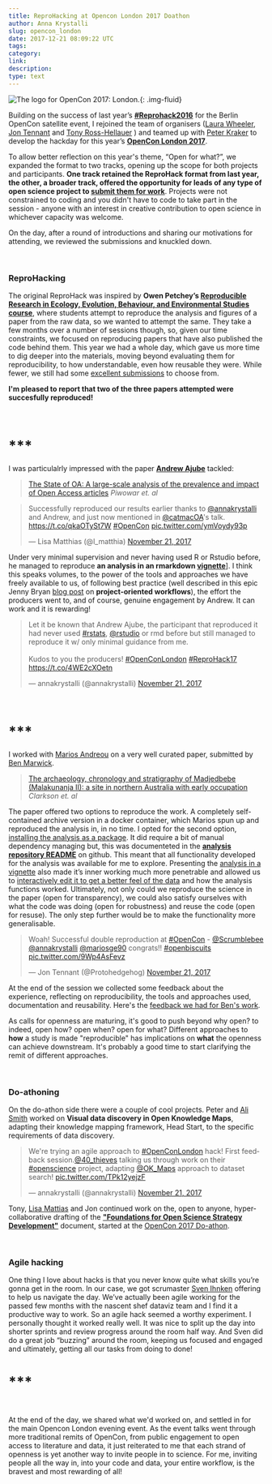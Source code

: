```yaml
---
title: ReproHacking at Opencon London 2017 Doathon
author: Anna Krystalli
slug: opencon_london
date: 2017-12-21 08:09:22 UTC
tags:
category:
link:
description:
type: text
---
```



![The logo for OpenCon 2017: London.](https://d3n8a8pro7vhmx.cloudfront.net/righttoresearch/pages/1462/features/original/OpenCon_2017_London_-_NB_Banner.png?1505763567){: .img-fluid}


Building on the success of last year’s [**#Reprohack2016**](https://annakrystalli.shinyapps.io/OpenConBerlin_reprohack/) for the Berlin OpenCon satellite event, I rejoined the team of organisers ([Laura Wheeler](https://twitter.com/laurawheelers), [Jon Tennant](https://twitter.com/Protohedgehog) and [Tony Ross-Hellauer](https://twitter.com/tonyR_H) ) and teamed up with [Peter Kraker](https://twitter.com/PeterKraker?ref_src=twsrc%5Egoogle%7Ctwcamp%5Eserp%7Ctwgr%5Eauthor) to develop the hackday for this year’s [**OpenCon London 2017**](https://www.eventbrite.co.uk/e/opencon-london-2017-open-for-what-tickets-38036414941#).  

To allow better reflection on this year's theme, “Open for what?”, we expanded the format to two tracks, opening up the scope for both projects and participants. **One track retained the ReproHack format from last year, the other, a broader track, offered the opportunity for leads of any type of open science project to [submit them for work](https://annakrystalli.shinyapps.io/OpenConLondon_Doathon/)**. Projects were not constrained to coding and you didn't have to code to take part in the session - anyone with an interest in creative contribution to open science in whichever capacity was welcome. 

On the day, after a round of introductions and sharing our motivations for attending, we reviewed the submissions and knuckled down.

<br>

### ReproHacking

The original ReproHack was inspired by **Owen Petchey’s [Reproducible Research in Ecology, Evolution, Behaviour, and Environmental Studies course](https://github.com/opetchey/RREEBES)**, where students attempt to reproduce the analysis and figures of a paper from the raw data, so we wanted to attempt the same. They take a few months over a number of sessions though, so, given our time constraints, we focused on reproducing papers that have also published the code behind them. This year we had a whole day, which gave us more time to dig deeper into the materials, moving beyond evaluating them for reproducibility, to how understandable, even how reusable they were. While fewer, we still had some [excellent submissions](https://annakrystalli.shinyapps.io/OpenConLondon_Doathon/) to choose from.

**I'm pleased to report that two of the three papers attempted were succesfully reproduced!**  

<br>

# ***

I was particulalrly impressed with the paper [**Andrew Ajube**](https://www.linkedin.com/in/andrewajube/) tackled: 

> [The State of OA: A large-scale analysis of the prevalence and impact of Open Access articles](https://peerj.com/preprints/3119/)
*Piwowar et. al*

<blockquote class="twitter-tweet" data-lang="en"><p lang="en" dir="ltr">Successfully reproduced our results earlier thanks to <a href="https://twitter.com/annakrystalli?ref_src=twsrc%5Etfw">@annakrystalli</a> and Andrew, and just now mentioned in <a href="https://twitter.com/catmacOA?ref_src=twsrc%5Etfw">@catmacOA</a>&#39;s talk. <a href="https://t.co/qkaOTySt7W">https://t.co/qkaOTySt7W</a> <a href="https://twitter.com/hashtag/OpenCon?src=hash&amp;ref_src=twsrc%5Etfw">#OpenCon</a> <a href="https://t.co/ymVoydy93p">pic.twitter.com/ymVoydy93p</a></p>&mdash; Lisa Matthias (@l_matthia) <a href="https://twitter.com/l_matthia/status/933070982025240576?ref_src=twsrc%5Etfw">November 21, 2017</a></blockquote>
<script async src="https://platform.twitter.com/widgets.js" charset="utf-8"></script>



Under very minimal supervision and never having used R or Rstudio before, he managed to reproduce **an analysis in an rmarkdown [vignette](http://r-pkgs.had.co.nz/vignettes.html)**]. I think this speaks volumes, to the power of the tools and approaches we have freely available to us, of following best practice (well described in this epic Jenny Bryan [blog post](https://www.tidyverse.org/articles/2017/12/workflow-vs-script/) on **project-oriented workflows**), the effort the producers went to, and of course, genuine engagement by Andrew. It can work and it is rewarding!

<blockquote class="twitter-tweet" data-lang="en"><p lang="en" dir="ltr">Let it be known that Andrew Ajube, the participant that reproduced it had never used <a href="https://twitter.com/hashtag/rstats?src=hash&amp;ref_src=twsrc%5Etfw">#rstats</a>, <a href="https://twitter.com/rstudio?ref_src=twsrc%5Etfw">@rstudio</a> or rmd before but still managed to reproduce it w/ only minimal guidance from me. <br><br>Kudos to you the producers! <a href="https://twitter.com/hashtag/OpenConLondon?src=hash&amp;ref_src=twsrc%5Etfw">#OpenConLondon</a> <a href="https://twitter.com/hashtag/ReproHack17?src=hash&amp;ref_src=twsrc%5Etfw">#ReproHack17</a> <a href="https://t.co/4WE2cXOetn">https://t.co/4WE2cXOetn</a></p>&mdash; annakrystalli (@annakrystalli) <a href="https://twitter.com/annakrystalli/status/933075390154887169?ref_src=twsrc%5Etfw">November 21, 2017</a></blockquote>
<script async src="https://platform.twitter.com/widgets.js" charset="utf-8"></script>


<br>

# ***

I worked with [Marios Andreou](https://twitter.com/mariosge90?lang=en) on a very well curated paper, submitted by [Ben Marwick](https://twitter.com/benmarwick?lang=en). 

> [The archaeology, chronology and stratigraphy of Madjedbebe (Malakunanja II): a site in northern Australia with early occupation](http://www.sciencedirect.com/science/article/pii/S0047248415000846?via%3Dihub)
*Clarkson et. al*

The paper offered two options to reproduce the work. A completely self-contained archive version in a docker container, which Marios spun up and reproduced the analysis in, in no time. I opted for the second option, [installing the analysis as a package](https://rmflight.github.io/posts/2014/07/analyses_as_packages.html). It did require a bit of manual dependency managing but, this was documenteted in the [**analysis repository README**](https://github.com/benmarwick/1989-excavation-report-Madjedbebe) on github. This meant that all functionality developed for the analysis was available for me to explore. Presenting the [analysis in a vignette](https://github.com/benmarwick/1989-excavation-report-Madjedbebe/blob/master/vignettes/analysis-of-dates-lithics-shell-from-1989-excavations.Rmd) also made it’s inner working much more penetrable and allowed us to [interactively edit it to get a better feel of the data](https://opencon-london.github.io/OpenCon_London-Doathon/marwick_archaelogy_repro/analysis-of-dates-lithics-shell-from-1989-excavations.nb.html) and how the analysis functions worked. Ultimately, not only could we reproduce the science in the paper (open for transparency), we could also satisfy ourselves with what the code was doing (open for robustness) and reuse the code (open for resuse). The only step further would be to make the functionality more generalisable.

<blockquote class="twitter-tweet" data-lang="en"><p lang="en" dir="ltr">Woah! Successful double reproduction at <a href="https://twitter.com/hashtag/OpenCon?src=hash&amp;ref_src=twsrc%5Etfw">#OpenCon</a> - <a href="https://twitter.com/Scrumblebee?ref_src=twsrc%5Etfw">@Scrumblebee</a> <a href="https://twitter.com/annakrystalli?ref_src=twsrc%5Etfw">@annakrystalli</a> <a href="https://twitter.com/mariosge90?ref_src=twsrc%5Etfw">@mariosge90</a> congrats!! <a href="https://twitter.com/hashtag/openbiscuits?src=hash&amp;ref_src=twsrc%5Etfw">#openbiscuits</a> <a href="https://t.co/9Wp4AsFevz">pic.twitter.com/9Wp4AsFevz</a></p>&mdash; Jon Tennant (@Protohedgehog) <a href="https://twitter.com/Protohedgehog/status/932969845242695685?ref_src=twsrc%5Etfw">November 21, 2017</a></blockquote>
<script async src="https://platform.twitter.com/widgets.js" charset="utf-8"></script>


At the end of the session we collected some feedback about the experience, reflecting on reproducibility, the tools and approaches used, documentation and reusability. Here's the [feedback we had for Ben's work](https://github.com/annakrystalli/write-ups/blob/master/assets/OpenCon_ReproHack%20feedback_form.pdf).


As calls for openness are maturing, it's good to push beyond why open? to indeed, open how? open when? open for what? Different approaches to **how** a study is made "reproducible" has implications on **what** the openness can achieve downstream. It's probably a good time to start clarifying the remit of different approaches. 

<br>

### Do-athoning

On the do-athon side there were a couple of cool projects. Peter and [Ali Smith](https://twitter.com/40_thieves?ref_src=twsrc%5Etfw&ref_url=http%3A%2F%2F127.0.0.1%3A46498%2Frmd_output%2F1%2F) worked on **Visual data discovery in Open Knowledge Maps**,  adapting their knowledge mapping framework, Head Start, to the specific requirements of data discovery.


<blockquote class="twitter-tweet" data-lang="en"><p lang="en" dir="ltr">We&#39;re trying an agile approach to <a href="https://twitter.com/hashtag/OpenConLondon?src=hash&amp;ref_src=twsrc%5Etfw">#OpenConLondon</a> hack! First feedback session.<a href="https://twitter.com/40_thieves?ref_src=twsrc%5Etfw">@40_thieves</a> talking us through work on their <a href="https://twitter.com/hashtag/openscience?src=hash&amp;ref_src=twsrc%5Etfw">#openscience</a> project, adapting <a href="https://twitter.com/OK_Maps?ref_src=twsrc%5Etfw">@OK_Maps</a> approach to dataset search! <a href="https://t.co/TPk12yejzF">pic.twitter.com/TPk12yejzF</a></p>&mdash; annakrystalli (@annakrystalli) <a href="https://twitter.com/annakrystalli/status/932945063365300224?ref_src=twsrc%5Etfw">November 21, 2017</a></blockquote>
<script async src="https://platform.twitter.com/widgets.js" charset="utf-8"></script>


Tony, [Lisa Mattias](https://twitter.com/l_matthia) and Jon continued work on the, open to anyone, hyper-collaborative drafting of the [**"Foundations for Open Science Strategy Development"**](https://docs.google.com/document/d/1un3N3JsvfodSxW3FMAoOMHaESPMzJSBr7kcrxWjoEnE/edit#) document, started at the [OpenCon 2017 Do-athon](https://github.com/sparcopen/doathon/issues/24).

<br>

### Agile hacking

One thing I love about hacks is that you never know quite what skills you’re gonna get in the room. In our case, we got scrumaster [Sven Ihnken](https://www.linkedin.com/in/sven-ihnken-4153b525/) offering to help us navigate the day. We’ve actually been agile working for the passed few months with the nascent shef dataviz team and I find it a productive way to work. So an agile hack seemed a worthy experiment. I personally thought it worked really well. It was nice to split up the day into shorter sprints and review progress around the room half way. And Sven did do a great job “buzzing” around the room, keeping us focused and engaged and ultimately, getting all our tasks from doing to done!

# ***

<br>

At the end of the day, we shared what we'd worked on, and settled in for the main Opencon London evening event. As the event talks went through more traditional remits of OpenCon, from public engagement to open access to literature and data, it just reiterated to me that each strand of openness is yet another way to invite people in to science. For me, inviting people all the way in, into your code and data, your entire workflow, is the bravest and most rewarding of all!
